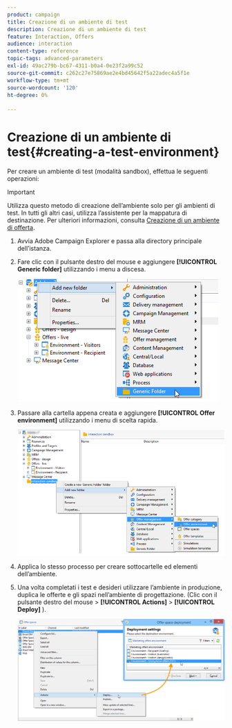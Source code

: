 ```yaml
---
product: campaign
title: Creazione di un ambiente di test
description: Creazione di un ambiente di test
feature: Interaction, Offers
audience: interaction
content-type: reference
topic-tags: advanced-parameters
exl-id: 49ac279b-bc67-4311-b0a4-0e23f2a99c52
source-git-commit: c262c27e75869ae2e4bd45642f5a22adec4a5f1e
workflow-type: tm+mt
source-wordcount: '120'
ht-degree: 0%

---
```


# Creazione di un ambiente di test{#creating-a-test-environment}



Per creare un ambiente di test (modalità sandbox), effettua le seguenti operazioni:

>[!IMPORTANT]
>
>Utilizza questo metodo di creazione dell’ambiente solo per gli ambienti di test. In tutti gli altri casi, utilizza l’assistente per la mappatura di destinazione. Per ulteriori informazioni, consulta [Creazione di un ambiente di offerta](../../interaction/using/live-design-environments.md#creating-an-offer-environment).

1. Avvia Adobe Campaign Explorer e passa alla directory principale dell’istanza.
1. Fare clic con il pulsante destro del mouse e aggiungere **[!UICONTROL Generic folder]** utilizzando i menu a discesa.

   ![](assets/offer_env_creation_001.png)

1. Passare alla cartella appena creata e aggiungere **[!UICONTROL Offer environment]** utilizzando i menu di scelta rapida.

   ![](assets/offer_env_creation_001bis.png)

1. Applica lo stesso processo per creare sottocartelle ed elementi dell’ambiente.
1. Una volta completati i test e desideri utilizzare l’ambiente in produzione, duplica le offerte e gli spazi nell’ambiente di progettazione. (Clic con il pulsante destro del mouse > **[!UICONTROL Actions]** > **[!UICONTROL Deploy]** ).

   ![](assets/migration_interaction_5.png)
